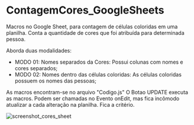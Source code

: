 # ContagemCores_GoogleSheets

Macros no Google Sheet, para contagem de células coloridas em uma planilha. Conta a quantidade de cores que foi atribuída para determinada pessoa.

Aborda duas modalidades:

  * MODO 01: Nomes separados da Cores: Possui colunas com nomes e cores separados;
  * MODO 02: Nomes dentro das células coloridas: As células coloridas possuem os nomes das pessoas;

As macros encontram-se no arquivo "Codigo.js"
O Botao UPDATE executa as macros. 
Podem ser chamadas no Evento onEdit, mas fica incômodo atualizar a cada alteração na planilha. Fica a critério.

![screenshot_cores_sheet](https://user-images.githubusercontent.com/42048953/133140535-65ffd6f8-3558-419d-813c-16635f355f85.png)
